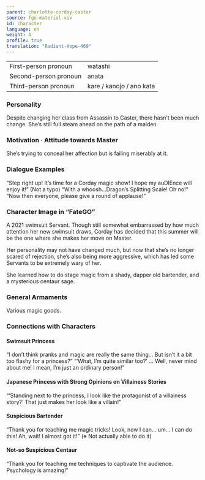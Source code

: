 ```yaml
---
parent: charlotte-corday-caster
source: fgo-material-xiv
id: character
language: en
weight: 4
profile: true
translation: "Radiant-Hope-469"
---
```


<table>
  <tr><td>First-person pronoun</td><td>watashi</td></tr>
  <tr><td>Second-person pronoun</td><td>anata</td></tr>
  <tr><td>Third-person pronoun</td><td>kare / kanojo / ano kata</td></tr>
</table>

### Personality

Despite changing her class from Assassin to Caster, there hasn’t been much change. She’s still full steam ahead on the path of a maiden.

### Motivation · Attitude towards Master

She’s trying to conceal her affection but is failing miserably at it.

### Dialogue Examples

“Step right up! It’s time for a Corday magic show! I hope my auDIEnce will enjoy it!” (Not a typo)
“With a whoosh…Dragon’s Splitting Scale! Oh no!”
“Now then everyone, please give a round of applause!”

### Character Image in “FateGO”

A 2021 swimsuit Servant. Though still somewhat embarrassed by how much attention her new swimsuit draws, Corday has decided that this summer will be the one where she makes her move on Master.

Her personality may not have changed much, but now that she’s no longer scared of rejection, she’s also being more aggressive, which has led some Servants to be extremely wary of her.

She learned how to do stage magic from a shady, dapper old bartender, and a mysterious centaur sage.

### General Armaments

Various magic goods.

### Connections with Characters

#### Swimsuit Princess

“I don’t think pranks and magic are really the same thing… But isn’t it a bit too flashy for a princess?”
“‘What, I’m quite similar too?’ … Well, never mind about me! I mean, I’m just an ordinary person!”

#### Japanese Princess with Strong Opinions on Villainess Stories

“‘Standing next to the princess, I look like the protagonist of a villainess story?’ That just makes her look like a villain!”

#### Suspicious Bartender

“Thank you for teaching me magic tricks! Look, now I can… um… I can do this! Ah, wait! I almost got it!” (※ Not actually able to do it)

#### Not-so Suspicious Centaur

“Thank you for teaching me techniques to captivate the audience. Psychology is amazing!”
